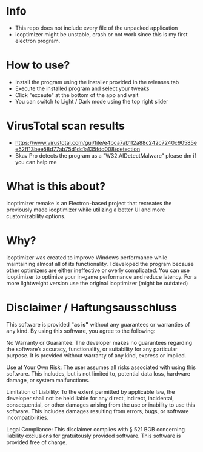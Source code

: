 
# Info
- This repo does not include every file of the unpacked application
- icoptimizer might be unstable, crash or not work since this is my first electron program.

# How to use?
- Install the program using the installer provided in the releases tab
- Execute the installed program and select your tweaks
- Click "exceute" at the bottom of the app and wait
- You can switch to Light / Dark mode using the top right slider

# VirusTotal scan results

- https://www.virustotal.com/gui/file/e4bca7ab112a88c242c7240c90585ee52ff13bee58d77ab75d1dc1a135fdd008/detection
- Bkav Pro detects the program as a "W32.AIDetectMalware" please dm if you can help me

# What is this about?
icoptimizer remake is an Electron-based project that recreates the previously made icoptimizer while utilizing a better UI and more customizability options.

# Why?
icoptimizer was created to improve Windows performance while maintaining almost all of its functionality.
I developed the program because other optimizers are either ineffective or overly complicated.
You can use icoptimizer to optimize your in-game performance and reduce latency.
For a more lightweight version use the original icoptimizer (might be outdated)

# Disclaimer / Haftungsausschluss

This software is provided **"as is"** without any guarantees or warranties of any kind. By using this software, you agree to the following:

No Warranty or Guarantee: The developer makes no guarantees regarding the software’s accuracy, functionality, or suitability for any particular purpose. It is provided without warranty of any kind, express or implied.

Use at Your Own Risk: The user assumes all risks associated with using this software. This includes, but is not limited to, potential data loss, hardware damage, or system malfunctions.

Limitation of Liability: To the extent permitted by applicable law, the developer shall not be held liable for any direct, indirect, incidental, consequential, or other damages arising from the use or inability to use this software. This includes damages resulting from errors, bugs, or software incompatibilities.

Legal Compliance: This disclaimer complies with § 521 BGB concerning liability exclusions for gratuitously provided software. This software is provided free of charge.
